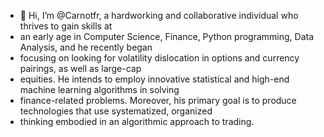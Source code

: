 - 👋 Hi, I’m @Carnotfr, a hardworking and collaborative individual who thrives to gain skills at 
- an early age in Computer Science, Finance, Python programming, Data Analysis, and he recently began 
- focusing on looking for volatility dislocation in options and currency pairings, as well as large-cap 
- equities. He intends to employ innovative statistical and high-end machine learning algorithms in solving 
- finance-related problems. Moreover, his primary goal is to produce technologies that use systematized, organized 
- thinking embodied in an algorithmic approach to trading.

<!---
Carnotfr/Carnotfr is a ✨ special ✨ repository because its `README.md` (this file) appears on your GitHub profile.
You can click the Preview link to take a look at your changes.
--->
